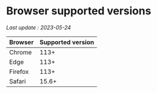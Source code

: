 # Browser supported versions

*Last update : 2023-05-24*

Browser | Supported version
------------ | -------------
Chrome | 113+
Edge | 113+
Firefox | 113+
Safari | 15.6+
